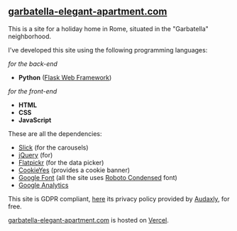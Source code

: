 ## [garbatella-elegant-apartment.com](https://www.garbatella-elegant-apartment.com/)

This is a site for a holiday home in Rome, situated in the "Garbatella" neighborhood.

I've developed this site using the following programming languages:

*for the back-end*

- **Python** ([Flask Web Framework](https://flask.palletsprojects.com/en/3.0.x/))

*for the front-end*

- **HTML**
- **CSS**
- **JavaScript**

These are all the dependencies:

- [Slick](https://kenwheeler.github.io/slick/) (for the carousels)
- [jQuery](https://jquery.com/) (for)
- [Flatpickr](https://flatpickr.js.org/) (for the data picker)
- [CookieYes](https://www.cookieyes.com/) (provides a cookie banner)
- [Google Font](https://fonts.google.com/) (all the site uses [Roboto Condensed](https://fonts.google.com/specimen/Roboto+Condensed?query=roboto+conde) font)
- [Google Analytics](https://marketingplatform.google.com/intl/it/about/analytics/)

This site is GDPR compliant, [here](https://audaxly.com/privacy-policy?code=ln3hbi9fqw5k6r) its privacy policy provided by [Audaxly](https://audaxly.com/), for free.

[garbatella-elegant-apartment.com](https://www.garbatella-elegant-apartment.com/) is hosted on [Vercel](https://vercel.com/).
